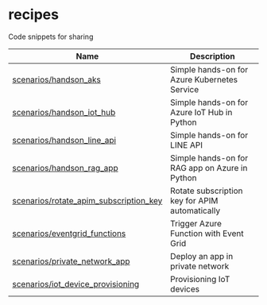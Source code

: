 # recipes

Code snippets for sharing

<!-- table -->

| Name                                                                                         | Description                                    |
| -------------------------------------------------------------------------------------------- | ---------------------------------------------- |
| [scenarios/handson_aks](./scenarios/handson_aks/README.md)                                   | Simple hands-on for Azure Kubernetes Service   |
| [scenarios/handson_iot_hub](./scenarios/handson_iot_hub/README.md)                           | Simple hands-on for Azure IoT Hub in Python    |
| [scenarios/handson_line_api](./scenarios/handson_line_api/README.md)                         | Simple hands-on for LINE API                   |
| [scenarios/handson_rag_app](./scenarios/handson_rag_apps/README.md)                          | Simple hands-on for RAG app on Azure in Python |
| [scenarios/rotate_apim_subscription_key](./scenarios/rotate_apim_subscription_key/README.md) | Rotate subscription key for APIM automatically |
| [scenarios/eventgrid_functions](./scenarios/eventgrid_functions/README.md)                   | Trigger Azure Function with Event Grid         |
| [scenarios/private_network_app](./scenarios/private_network_app/README.md)                   | Deploy an app in private network               |
| [scenarios/iot_device_provisioning](./scenarios/iot_device_provisioning/README.md)           | Provisioning IoT devices                       |
